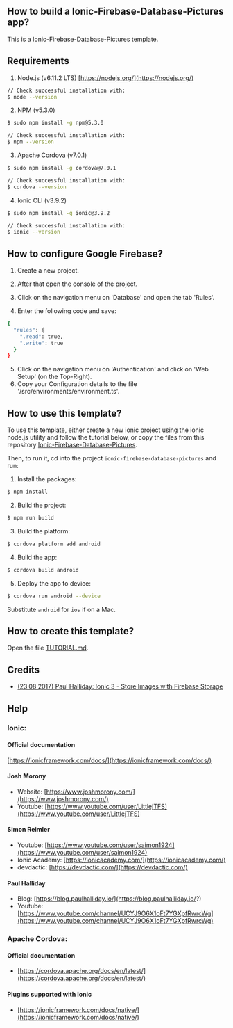 ## How to build a Ionic-Firebase-Database-Pictures app?

This is a Ionic-Firebase-Database-Pictures template.

## Requirements
1. Node.js (v6.11.2 LTS) [https://nodejs.org/](https://nodejs.org/)
  ```bash
  // Check successful installation with:
  $ node --version
  ```
2. NPM (v5.3.0)
  ```bash
  $ sudo npm install -g npm@5.3.0
  ```
  ```bash
  // Check successful installation with:
  $ npm --version
  ```
3. Apache Cordova (v7.0.1)
  ```bash
  $ sudo npm install -g cordova@7.0.1
  ```
  ```bash
  // Check successful installation with:
  $ cordova --version
  ```
4. Ionic CLI (v3.9.2)
  ```bash
  $ sudo npm install -g ionic@3.9.2
  ```
  ```bash
  // Check successful installation with:
  $ ionic --version
  ```

## How to configure Google Firebase?

1. Create a new project.

2. After that open the console of the project.

3. Click on the navigation menu on 'Database' and open the tab 'Rules'.

4. Enter the following code and save:
  ```bash
  {
    "rules": {
      ".read": true,
      ".write": true
    }
  }
  ```
5. Click on the navigation menu on 'Authentication' and click on 'Web Setup' (on the Top-Right).
6. Copy your Configuration details to the file '/src/environments/environment.ts'.

## How to use this template?

To use this template, either create a new ionic project using the ionic node.js utility and follow the tutorial below, or copy the files from this repository [Ionic-Firebase-Database-Pictures](https://github.com/jschax/ionic-firebase-database-pictures).

Then, to run it, cd into the project `ionic-firebase-database-pictures` and run:

1. Install the packages:
  ```bash
  $ npm install
  ```
2. Build the project:
  ```bash
  $ npm run build
  ```
3. Build the platform:
  ```bash
  $ cordova platform add android
  ```
4. Build the app:
  ```bash
  $ cordova build android
  ```
5. Deploy the app to device:
  ```bash
  $ cordova run android --device
  ```

Substitute `android` for `ios` if on a Mac.

## How to create this template?
Open the file [TUTORIAL.md](TUTORIAL.md).

## Credits
- [(23.08.2017) Paul Halliday: Ionic 3 - Store Images with Firebase Storage](https://www.youtube.com/watch?v=urFpUVjLw0Y)

## Help
### Ionic:

#### Official documentation
[https://ionicframework.com/docs/](https://ionicframework.com/docs/)

#### Josh Morony
- Website: [https://www.joshmorony.com/](https://www.joshmorony.com/)
- Youtube: [https://www.youtube.com/user/LittlejTFS](https://www.youtube.com/user/LittlejTFS)

#### Simon Reimler
- Youtube: [https://www.youtube.com/user/saimon1924](https://www.youtube.com/user/saimon1924)
- Ionic Academy: [https://ionicacademy.com/](https://ionicacademy.com/)
- devdactic: [https://devdactic.com/](https://devdactic.com/)

#### Paul Halliday
- Blog: [https://blog.paulhalliday.io/](https://blog.paulhalliday.io/?)
- Youtube: [https://www.youtube.com/channel/UCYJ9O6X1oFt7YGXpfRwrcWg](https://www.youtube.com/channel/UCYJ9O6X1oFt7YGXpfRwrcWg)

### Apache Cordova:
#### Official documentation
- [https://cordova.apache.org/docs/en/latest/](https://cordova.apache.org/docs/en/latest/)

#### Plugins supported with Ionic
- [https://ionicframework.com/docs/native/](https://ionicframework.com/docs/native/) 
